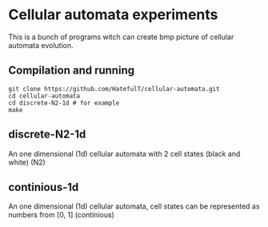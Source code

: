 # Cellular automata experiments
This is a bunch of programs witch can create bmp picture of cellular automata evolution.

## Compilation and running
```
git clone https://github.com/HatefulT/cellular-automata.git
cd cellular-automata
cd discrete-N2-1d # for example
make
```

## discrete-N2-1d
An one dimensional (1d) cellular automata with 2 cell states (black and white) (N2)

## continious-1d
An one dimensional (1d) cellular automata, cell states can be represented as numbers from [0, 1] (continious)
